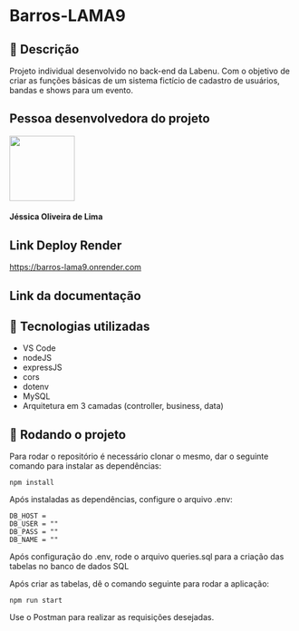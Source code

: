 # Barros-LAMA9
## :memo: Descrição
Projeto individual desenvolvido no back-end da Labenu. Com o objetivo de criar as funções básicas de um sistema fictício de cadastro de usuários, bandas e shows para um evento.

## Pessoa desenvolvedora do projeto
<img src="https://avatars.githubusercontent.com/u/102320940?v=4" width=115><br><h4>Jéssica Oliveira de Lima</h4>

## Link Deploy Render
https://barros-lama9.onrender.com

## Link da documentação


## :wrench: Tecnologias utilizadas
* VS Code
* nodeJS
* expressJS
* cors
* dotenv
* MySQL
* Arquitetura em 3 camadas (controller, business, data) 


## :rocket: Rodando o projeto
Para rodar o repositório é necessário clonar o mesmo, dar o seguinte comando para instalar as dependências:
```
npm install
```
Após instaladas as dependências, configure o arquivo .env:
```
DB_HOST = 
DB_USER = ""
DB_PASS = ""
DB_NAME = ""
```
Após configuração do .env, rode o arquivo queries.sql para a criação das tabelas no banco de dados SQL

Após criar as tabelas, dê o comando seguinte para rodar a aplicação:
```
npm run start
```

Use o Postman para realizar as requisições desejadas.
